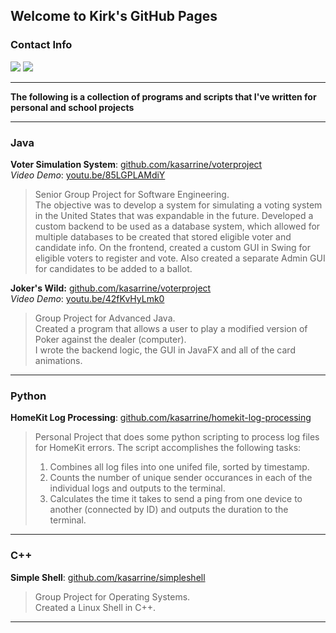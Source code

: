 ## Welcome to Kirk's GitHub Pages

### Contact Info
<img src="https://img.icons8.com/ios-filled/50/000000/linkedin.png"/> <img src="https://img.icons8.com/ios-filled/50/000000/apple-mail.png"/>
- - -
**The following is a collection of programs and scripts that I've written for personal and school projects**
- - -
### Java
**Voter Simulation System**: [github.com/kasarrine/voterproject](https://github.com/kasarrine/voterproject)\
*Video Demo*: [youtu.be/85LGPLAMdiY](youtu.be/85LGPLAMdiY)
> Senior Group Project for Software Engineering.\
> The objective was to develop a system for simulating a voting system in the United States
> that was expandable in the future. Developed a custom backend to be used as a database system, which allowed for multiple databases to
> be created that stored eligible voter and candidate info. On the frontend, created a custom GUI in Swing for eligible voters to register and vote.
> Also created a separate Admin GUI for candidates to be added to a ballot.
>

**Joker's Wild:** [github.com/kasarrine/voterproject](https://github.com/kasarrine/voterproject)\
*Video Demo*: [youtu.be/42fKvHyLmk0](https://youtu.be/42fKvHyLmk0)
> 
> Group Project for Advanced Java.\
> Created a program that allows a user to play a modified version of Poker against the dealer (computer).\
> I wrote the backend logic, the GUI in JavaFX and all of the card animations.

- - -
### Python
**HomeKit Log Processing**: [github.com/kasarrine/homekit-log-processing](https://github.com/kasarrine/homekit-log-processing)
> 
> Personal Project that does some python scripting to process log files for HomeKit errors.
> The script accomplishes the following tasks:
> 
> 1. Combines all log files into one unifed file, sorted by timestamp.
> 2. Counts the number of unique sender occurances in each of the individual logs and outputs to the terminal.
> 3. Calculates the time it takes to send a ping from one device to another (connected by ID) and outputs the duration to the terminal.

- - -
### C++
**Simple Shell**: [github.com/kasarrine/simpleshell](https://github.com/kasarrine/simpleshell)
> 
> Group Project for Operating Systems.\
> Created a Linux Shell in C++. 
- - -
